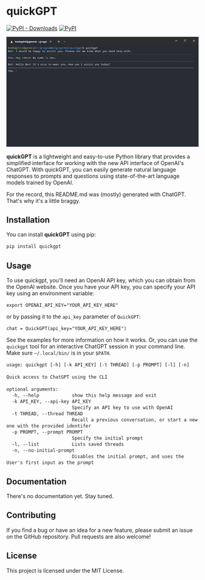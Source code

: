 # quickGPT

[![PyPI - Downloads](https://img.shields.io/pypi/dm/quickgpt?style=for-the-badge)](https://pypi.org/project/quickgpt/)
[![PyPI](https://img.shields.io/pypi/v/quickgpt?style=for-the-badge)](https://pypi.org/project/quickgpt/)

![example of quickgpt command](https://raw.githubusercontent.com/benbaptist/quickgpt/main/screenshot.png)

**quickGPT** is a lightweight and easy-to-use Python library that provides a simplified interface for working with the new API interface of OpenAI's ChatGPT. With quickGPT, you can easily generate natural language responses to prompts and questions using state-of-the-art language models trained by OpenAI.

For the record, this README.md was (mostly) generated with ChatGPT. That's why it's a little braggy.

## Installation

You can install **quickGPT** using pip:

```sh
pip install quickgpt
```

## Usage
To use quickgpt, you'll need an OpenAI API key, which you can obtain from the OpenAI website.
Once you have your API key, you can specify your API key using an environment variable:
```
export OPENAI_API_KEY="YOUR_API_KEY_HERE"
```

or by passing it to the `api_key` parameter of `QuickGPT`:
```
chat = QuickGPT(api_key="YOUR_API_KEY_HERE")
```

See the examples for more information on how it works. Or, you can use the `quickgpt` tool for an interactive ChatGPT session in your command line. Make sure `~/.local/bin/` is in your `$PATH`.

```
usage: quickgpt [-h] [-k API_KEY] [-t THREAD] [-p PROMPT] [-l] [-n]

Quick access to ChatGPT using the CLI

optional arguments:
  -h, --help            show this help message and exit
  -k API_KEY, --api-key API_KEY
                        Specify an API key to use with OpenAI
  -t THREAD, --thread THREAD
                        Recall a previous conversation, or start a new one with the provided identifer
  -p PROMPT, --prompt PROMPT
                        Specify the initial prompt
  -l, --list            Lists saved threads
  -n, --no-initial-prompt
                        Disables the initial prompt, and uses the User's first input as the prompt
```

## Documentation
There's no documentation yet. Stay tuned.

## Contributing
If you find a bug or have an idea for a new feature, please submit an issue on the GitHub repository. Pull requests are also welcome!

## License
This project is licensed under the MIT License.
